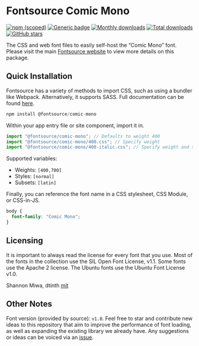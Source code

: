 # Fontsource Comic Mono

[![npm (scoped)](https://img.shields.io/npm/v/@fontsource/comic-mono?color=brightgreen)](https://www.npmjs.com/package/@fontsource/comic-mono) [![Generic badge](https://img.shields.io/badge/fontsource-passing-brightgreen)](https://github.com/fontsource/fontsource) [![Monthly downloads](https://badgen.net/npm/dm/@fontsource/comic-mono)](https://github.com/fontsource/fontsource) [![Total downloads](https://badgen.net/npm/dt/@fontsource/comic-mono)](https://github.com/fontsource/fontsource) [![GitHub stars](https://img.shields.io/github/stars/fontsource/fontsource.svg?style=social&label=Star)](https://github.com/fontsource/fontsource/stargazers)

The CSS and web font files to easily self-host the “Comic Mono” font. Please visit the main [Fontsource website](https://fontsource.org/fonts/comic-mono) to view more details on this package.

## Quick Installation

Fontsource has a variety of methods to import CSS, such as using a bundler like Webpack. Alternatively, it supports SASS. Full documentation can be found [here](https://fontsource.org/docs/getting-started/introduction).

```javascript
npm install @fontsource/comic-mono
```

Within your app entry file or site component, import it in.

```javascript
import "@fontsource/comic-mono"; // Defaults to weight 400
import "@fontsource/comic-mono/400.css"; // Specify weight
import "@fontsource/comic-mono/400-italic.css"; // Specify weight and style

```

Supported variables:
- Weights: `[400,700]`
- Styles: `[normal]`
- Subsets: `[latin]`

Finally, you can reference the font name in a CSS stylesheet, CSS Module, or CSS-in-JS.

```css
body {
  font-family: "Comic Mono";
}
```

## Licensing
It is important to always read the license for every font that you use.
Most of the fonts in the collection use the SIL Open Font License, v1.1. Some fonts use the Apache 2 license. The Ubuntu fonts use the Ubuntu Font License v1.0.

Shannon Miwa, dtinth
[mit](https://github.com/dtinth/comic-mono-font/blob/master/LICENSE)

## Other Notes
Font version (provided by source): `v1.0`.
Feel free to star and contribute new ideas to this repository that aim to improve the performance of font loading, as well as expanding the existing library we already have. Any suggestions or ideas can be voiced via an [issue](https://github.com/fontsource/fontsource/issues).